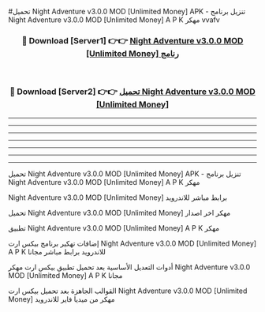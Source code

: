 #تحميل Night Adventure v3.0.0 MOD [Unlimited Money]  APK - تنزيل برنامج Night Adventure v3.0.0 MOD [Unlimited Money]  A P K مهكر vvafv 



<div align="center">
<h3>🔴 Download [Server1] 👉👉 <a href="https://apkdownload10.web.app/?title=Night Adventure v3.0.0 MOD [Unlimited Money] ">Night Adventure v3.0.0 MOD [Unlimited Money]  رنامج</a></h3><br>

<h3>🔴 Download [Server2] 👉👉 <a href="https://apkdownload10.web.app/?title=Night Adventure v3.0.0 MOD [Unlimited Money] ">تحميل Night Adventure v3.0.0 MOD [Unlimited Money]  </a></h3>
</div>


----------------------------------------------------------

----------------------------------------------------------

----------------------------------------------------------

----------------------------------------------------------

----------------------------------------------------------

----------------------------------------------------------

----------------------------------------------------------

تحميل Night Adventure v3.0.0 MOD [Unlimited Money]  APK - تنزيل برنامج Night Adventure v3.0.0 MOD [Unlimited Money]  A P K مهكر

Night Adventure v3.0.0 MOD [Unlimited Money]  برابط مباشر للاندرويد

تحميل Night Adventure v3.0.0 MOD [Unlimited Money]  مهكر اخر اصدار

تطبيق Night Adventure v3.0.0 MOD [Unlimited Money]  A P K مهكر

إضافات تهكير برنامج بيكس ارت Night Adventure v3.0.0 MOD [Unlimited Money]  A P K للاندرويد برابط مباشر مجانا

أدوات التعديل الأساسية بعد تحميل تطبيق بيكس ارت مهكر Night Adventure v3.0.0 MOD [Unlimited Money]  A P K مجانا

القوالب الجاهزة بعد تحميل بيكس ارت Night Adventure v3.0.0 MOD [Unlimited Money]  مهكر من ميديا فاير للاندرويد


